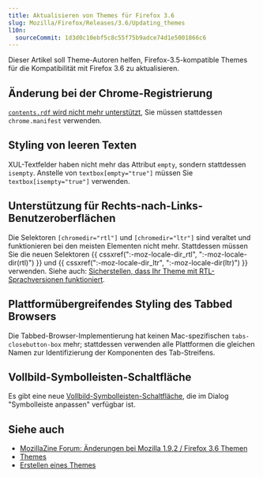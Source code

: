 ```yaml
---
title: Aktualisieren von Themes für Firefox 3.6
slug: Mozilla/Firefox/Releases/3.6/Updating_themes
l10n:
  sourceCommit: 1d3d0c10ebf5c8c55f75b9adce74d1e5001866c6
---
```


Dieser Artikel soll Theme-Autoren helfen, Firefox-3.5-kompatible Themes für die Kompatibilität mit Firefox 3.6 zu aktualisieren.

## Änderung bei der Chrome-Registrierung

[`contents.rdf` wird nicht mehr unterstützt](https://www.oxymoronical.com/blog/2009/06/Farewell-contentsrdf/), Sie müssen stattdessen `chrome.manifest` verwenden.

## Styling von leeren Texten

XUL-Textfelder haben nicht mehr das Attribut `empty`, sondern stattdessen `isempty`. Anstelle von `textbox[empty="true"]` müssen Sie `textbox[isempty="true"]` verwenden.

## Unterstützung für Rechts-nach-Links-Benutzeroberflächen

Die Selektoren `[chromedir="rtl"]` und `[chromedir="ltr"]` sind veraltet und funktionieren bei den meisten Elementen nicht mehr. Stattdessen müssen Sie die neuen Selektoren {{ cssxref(":-moz-locale-dir_rtl", ":-moz-locale-dir(rtl)") }} und {{ cssxref(":-moz-locale-dir_ltr", ":-moz-locale-dir(ltr)") }} verwenden. Siehe auch: [Sicherstellen, dass Ihr Theme mit RTL-Sprachversionen funktioniert](/de/docs/Making_Sure_Your_Theme_Works_with_RTL_Locales).

## Plattformübergreifendes Styling des Tabbed Browsers

Die Tabbed-Browser-Implementierung hat keinen Mac-spezifischen `tabs-closebutton-box` mehr; stattdessen verwenden alle Plattformen die gleichen Namen zur Identifizierung der Komponenten des Tab-Streifens.

## Vollbild-Symbolleisten-Schaltfläche

Es gibt eine neue [Vollbild-Symbolleisten-Schaltfläche](https://bugzil.la/206544), die im Dialog "Symbolleiste anpassen" verfügbar ist.

## Siehe auch

- [MozillaZine Forum: Änderungen bei Mozilla 1.9.2 / Firefox 3.6 Themen](https://forums.mozillazine.org/viewtopic.php?f=18&t=975065)
- [Themes](/de/docs/Themes)
- [Erstellen eines Themes](/de/docs/Building_a_Theme)
